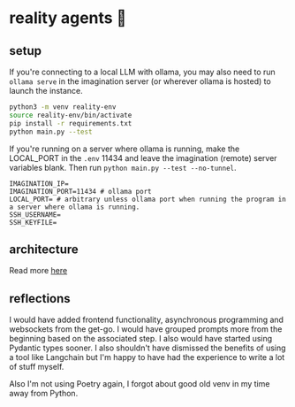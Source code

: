 # reality agents 👺

## setup
If you're connecting to a local LLM with ollama, you may also need to run `ollama serve` in the imagination server (or wherever ollama is hosted) to launch the instance. 
 ```bash
 python3 -m venv reality-env
 source reality-env/bin/activate
 pip install -r requirements.txt
 python main.py --test
```

If you're running on a server where ollama is running, make the LOCAL_PORT in the `.env` 11434 and leave the imagination (remote) server variables blank.  Then run `python main.py --test --no-tunnel`.

```
IMAGINATION_IP=
IMAGINATION_PORT=11434 # ollama port
LOCAL_PORT= # arbitrary unless ollama port when running the program in a server where ollama is running.
SSH_USERNAME=
SSH_KEYFILE=
```


## architecture

Read more [here](./reality_agents/README.md)


## reflections

I would have added frontend functionality, asynchronous programming and websockets from the get-go.  I would have grouped prompts more from the beginning based on the associated step.  I also would have started using Pydantic types sooner.  I also shouldn't have dismissed the benefits of using a tool like Langchain but I'm happy to have had the experience to write a lot of stuff myself.

Also I'm not using Poetry again, I forgot about good old venv in my time away from Python.
